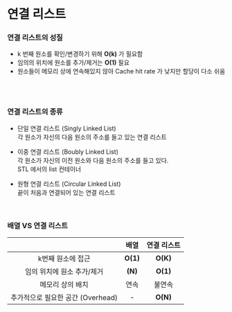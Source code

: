 # 연결 리스트 <br/>

### 연결 리스트의 성질 <br/>

- k 번째 원소를 확인/변경하기 위해 **O(k)** 가 필요함
- 임의의 위치에 원소를 추가/제거는 **O(1)** 필요
- 원소들이 메모리 상에 연속해있지 않아 Cache hit rate 가 낮지만 할당이 다소 쉬움
<br/>
<br/>

### 연결 리스트의 종류 <br/>
- 단일 연결 리스트 (Singly Linked List) <br/>
각 원소가 자신의 다음 원소의 주소를 들고 있는 연결 리스트

- 이중 연결 리스트 (Boubly Linked List) <br/>
각 원소가 자신의 이전 원소와 다음 원소의 주소를 들고 있다. <br/>
STL 에서의 list 컨테이너

- 원형 연결 리스트 (Circular Linked List) <br/>
끝이 처음과 연결되어 있는 연결 리스트 <br/>
<br/>

### 배열 VS 연결 리스트 <br/>

| | 배열 | 연결 리스트 |
|:---:|:---:|:---:|
| k번째 원소에 접근 | **O(1)** | **O(K)** |
| 임의 위치에 원소 추가/제거 | **(N)** | **O(1)** |
| 메모리 상의 배치 | 연속 | 불연속 |
| 추가적으로 필요한 공간 (Overhead) | - | **O(N)** |